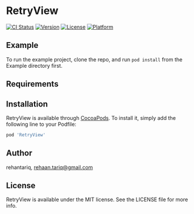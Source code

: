 # RetryView

[![CI Status](https://img.shields.io/travis/rehantariq/RetryView.svg?style=flat)](https://travis-ci.org/rehantariq/RetryView)
[![Version](https://img.shields.io/cocoapods/v/RetryView.svg?style=flat)](https://cocoapods.org/pods/RetryView)
[![License](https://img.shields.io/cocoapods/l/RetryView.svg?style=flat)](https://cocoapods.org/pods/RetryView)
[![Platform](https://img.shields.io/cocoapods/p/RetryView.svg?style=flat)](https://cocoapods.org/pods/RetryView)

## Example

To run the example project, clone the repo, and run `pod install` from the Example directory first.

## Requirements

## Installation

RetryView is available through [CocoaPods](https://cocoapods.org). To install
it, simply add the following line to your Podfile:

```ruby
pod 'RetryView'
```

## Author

rehantariq, rehaan.tariq@gmail.com

## License

RetryView is available under the MIT license. See the LICENSE file for more info.
